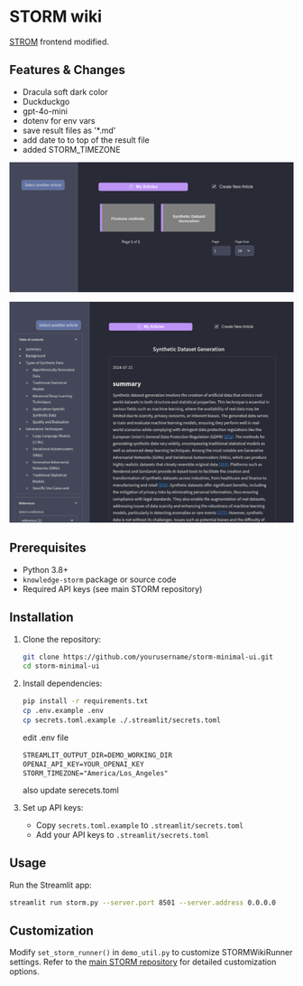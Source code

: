 
# STORM wiki

[STROM](https://github.com/stanford-oval/storm) frontend modified.

## Features & Changes

- Dracula soft dark color
- Duckduckgo
- gpt-4o-mini
- dotenv for env vars
- save result files as '*.md'
- add date to to top of the result file
- added STORM_TIMEZONE

![storm](./assets/storm.png)

![storm-article](./assets/storm-article.png)

## Prerequisites

- Python 3.8+
- `knowledge-storm` package or source code
- Required API keys (see main STORM repository)

## Installation

1. Clone the repository:
   ```sh
   git clone https://github.com/yourusername/storm-minimal-ui.git
   cd storm-minimal-ui
   ```

2. Install dependencies:
   ```sh
   pip install -r requirements.txt
   cp .env.example .env
   cp secrets.toml.example ./.streamlit/secrets.toml
   ```

   edit .env file
   ```
   STREAMLIT_OUTPUT_DIR=DEMO_WORKING_DIR
   OPENAI_API_KEY=YOUR_OPENAI_KEY
   STORM_TIMEZONE="America/Los_Angeles"
   ```

   also update serecets.toml

3. Set up API keys:
   - Copy `secrets.toml.example` to `.streamlit/secrets.toml`
   - Add your API keys to `.streamlit/secrets.toml`

## Usage

Run the Streamlit app:
```sh
streamlit run storm.py --server.port 8501 --server.address 0.0.0.0

```

## Customization

Modify `set_storm_runner()` in `demo_util.py` to customize STORMWikiRunner settings. Refer to the [main STORM repository](https://github.com/stanford-oval/storm) for detailed customization options.


